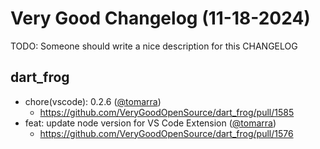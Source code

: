 # Very Good Changelog (11-18-2024)

TODO: Someone should write a nice description for this CHANGELOG

## dart_frog
- chore(vscode): 0.2.6 ([@tomarra](https://github.com/tomarra))
	- https://github.com/VeryGoodOpenSource/dart_frog/pull/1585
- feat: update node version for VS Code Extension ([@tomarra](https://github.com/tomarra))
	- https://github.com/VeryGoodOpenSource/dart_frog/pull/1576
